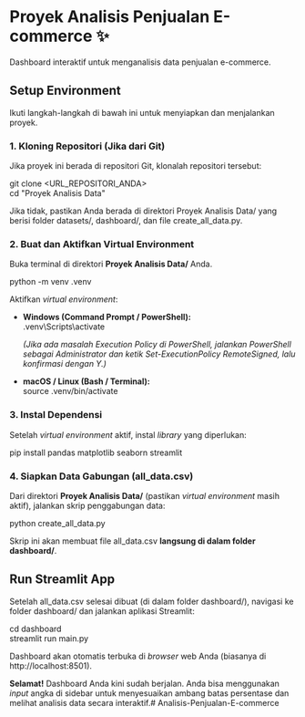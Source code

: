 # **Proyek Analisis Penjualan E-commerce ✨**

Dashboard interaktif untuk menganalisis data penjualan e-commerce.

## **Setup Environment**

Ikuti langkah-langkah di bawah ini untuk menyiapkan dan menjalankan proyek.

### **1\. Kloning Repositori (Jika dari Git)**

Jika proyek ini berada di repositori Git, klonalah repositori tersebut:

git clone \<URL\_REPOSITORI\_ANDA\>  
cd "Proyek Analisis Data"

Jika tidak, pastikan Anda berada di direktori Proyek Analisis Data/ yang berisi folder datasets/, dashboard/, dan file create\_all\_data.py.

### **2\. Buat dan Aktifkan Virtual Environment**

Buka terminal di direktori **Proyek Analisis Data/** Anda.

python \-m venv .venv

Aktifkan *virtual environment*:

* **Windows (Command Prompt / PowerShell):**  
  .venv\\Scripts\\activate

  *(Jika ada masalah Execution Policy di PowerShell, jalankan PowerShell sebagai Administrator dan ketik Set-ExecutionPolicy RemoteSigned, lalu konfirmasi dengan Y.)*  
* **macOS / Linux (Bash / Terminal):**  
  source .venv/bin/activate

### **3\. Instal Dependensi**

Setelah *virtual environment* aktif, instal *library* yang diperlukan:

pip install pandas matplotlib seaborn streamlit

### **4\. Siapkan Data Gabungan (all\_data.csv)**

Dari direktori **Proyek Analisis Data/** (pastikan *virtual environment* masih aktif), jalankan skrip penggabungan data:

python create\_all\_data.py

Skrip ini akan membuat file all\_data.csv **langsung di dalam folder dashboard/**.

## **Run Streamlit App**

Setelah all\_data.csv selesai dibuat (di dalam folder dashboard/), navigasi ke folder dashboard/ dan jalankan aplikasi Streamlit:

cd dashboard  
streamlit run main.py

Dashboard akan otomatis terbuka di *browser* web Anda (biasanya di http://localhost:8501).

**Selamat\!** Dashboard Anda kini sudah berjalan. Anda bisa menggunakan *input* angka di sidebar untuk menyesuaikan ambang batas persentase dan melihat analisis data secara interaktif.#   A n a l i s i s - P e n j u a l a n - E - c o m m e r c e  
 